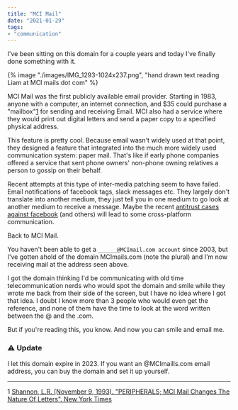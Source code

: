 ```yaml
---
title: "MCI Mail"
date: "2021-01-29"
tags:
- "communication"
---
```


<style>
	img {
		width: 400px;
	}
</style>

I've been sitting on this domain for a couple years and today I've finally done something with it.

{% image "./images/IMG_1293-1024x237.png", "hand drawn text reading Liam at MCI mails dot com" %}

MCI Mail was the first publicly available email provider. Starting in 1983, anyone with a computer, an internet connection, and $35 could purchase a "mailbox"[1](#1) for sending and receiving Email. MCI also had a service where they would print out digital letters and send a paper copy to a specified physical address.

This feature is pretty cool. Because email wasn't widely used at that point, they designed a feature that integrated into the much more widely used communication system: paper mail. That's like if early phone companies offered a service that sent phone owners' non-phone owning relatives a person to gossip on their behalf.

Recent attempts at this type of inter-media patching seem to have failed. Email notifications of facebook tags, slack messages etc. They largely don't translate into another medium, they just tell you in one medium to go look at another medium to receive a message. Maybe the recent [antitrust cases against facebook](https://www.ftc.gov/news-events/press-releases/2020/12/ftc-sues-facebook-illegal-monopolization) (and others) will lead to some cross-platform communication.

Back to MCI Mail.

You haven't been able to get a `______@MCImail.com account` since 2003, but I've gotten ahold of the domain MCImails.com (note the plural) and I'm now receiving mail at the address seen above.

I got the domain thinking I'd be communicating with old time telecommunication nerds who would spot the domain and smile while they wrote me back from their side of the screen, but I have no idea where I got that idea. I doubt I know more than 3 people who would even get the reference, and none of them have the time to look at the word written between the @ and the .com.

But if you're reading this, you know. And now you can smile and email me.


<div class="message-box">
	<h3>⚠️ Update</h3>
	<p>I let this domain expire in 2023. If you want an @MCImaills.com email address, you can buy the domain and set it up yourself.</p>
</div>


* * *

1 [Shannon, L.R. (November 9, 1993). "PERIPHERALS; MCI Mail Changes The Nature Of Letters". New York Times](https://www.nytimes.com/1993/11/09/science/peripherals-mci-mail-changes-the-nature-of-letters.html)

